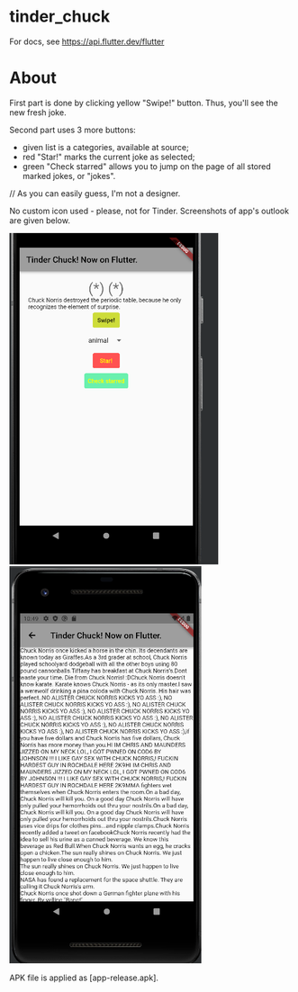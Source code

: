 # tinder_chuck
For docs, see https://api.flutter.dev/flutter

# About
First part is done by clicking yellow "Swipe!" button. Thus, you'll see the new fresh joke.

Second part uses 3 more buttons:
* given list is a categories, available at source;
* red "Star!" marks the current joke as selected; 
* green "Check starred" allows you to jump on the page of all stored marked jokes, or "jokes".

// As you can easily guess, I'm not a designer.

No custom icon used - please, not for Tinder.
Screenshots of app's outlook are given below.

![alt text](ClickerPage.png)
![alt text](Favorites.png)


APK file is applied as [app-release.apk].
